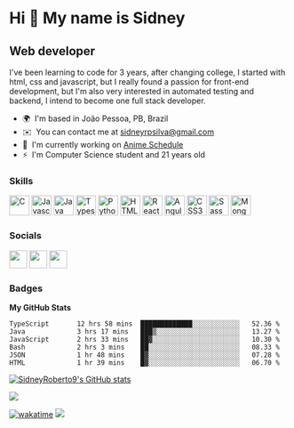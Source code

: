 Hi 👋 My name is Sidney
=======================

Web developer
-------------

I've been learning to code for 3 years, after changing college, I started with html, css and javascript, but I really found a passion for front-end development, but I'm also very interested in automated testing and backend, I intend to become one full stack developer.

* 🌍  I'm based in João Pessoa, PB, Brazil
* ✉️  You can contact me at [sidneyrpsilva@gmail.com](mailto:sidneyrpsilva@gmail.com)
* 🚀  I'm currently working on [Anime Schedule](http://www.animeschendule.fun/)
* ⚡  I'm Computer Science student and 21 years old

### Skills

<p align="left">
<a href="https://docs.microsoft.com/en-us/cpp/?view=msvc-170" target="_blank" rel="noreferrer"><img src="https://raw.githubusercontent.com/danielcranney/readme-generator/main/public/icons/skills/c-colored.svg" width="36" height="36" alt="C" /></a>
<a href="https://developer.mozilla.org/en-US/docs/Web/JavaScript" target="_blank" rel="noreferrer"><img src="https://raw.githubusercontent.com/danielcranney/readme-generator/main/public/icons/skills/javascript-colored.svg" width="36" height="36" alt="Javascript" /></a>
<a href="https://www.oracle.com/java/" target="_blank" rel="noreferrer"><img src="https://raw.githubusercontent.com/danielcranney/readme-generator/main/public/icons/skills/java-colored.svg" width="36" height="36" alt="Java" /></a>
<a href="https://www.typescriptlang.org/" target="_blank" rel="noreferrer"><img src="https://raw.githubusercontent.com/danielcranney/readme-generator/main/public/icons/skills/typescript-colored.svg" width="36" height="36" alt="Typescript" /></a>
<a href="https://www.python.org/" target="_blank" rel="noreferrer"><img src="https://raw.githubusercontent.com/danielcranney/readme-generator/main/public/icons/skills/python-colored.svg" width="36" height="36" alt="Python" /></a>
<a href="https://developer.mozilla.org/en-US/docs/Glossary/HTML5" target="_blank" rel="noreferrer"><img src="https://raw.githubusercontent.com/danielcranney/readme-generator/main/public/icons/skills/html5-colored.svg" width="36" height="36" alt="HTML5" /></a>
<a href="https://reactjs.org/" target="_blank" rel="noreferrer"><img src="https://raw.githubusercontent.com/danielcranney/readme-generator/main/public/icons/skills/react-colored.svg" width="36" height="36" alt="React" /></a>
<a href="https://angular.io/" target="_blank" rel="noreferrer"><img src="https://raw.githubusercontent.com/danielcranney/readme-generator/main/public/icons/skills/angularjs-colored.svg" width="36" height="36" alt="Angular" /></a>
<a href="https://www.w3.org/TR/CSS/#css" target="_blank" rel="noreferrer"><img src="https://raw.githubusercontent.com/danielcranney/readme-generator/main/public/icons/skills/css3-colored.svg" width="36" height="36" alt="CSS3" /></a>
<a href="https://sass-lang.com/" target="_blank" rel="noreferrer"><img src="https://raw.githubusercontent.com/danielcranney/readme-generator/main/public/icons/skills/sass-colored.svg" width="36" height="36" alt="Sass" /></a>
<a href="https://www.mongodb.com/" target="_blank" rel="noreferrer"><img src="https://raw.githubusercontent.com/danielcranney/readme-generator/main/public/icons/skills/mongodb-colored.svg" width="36" height="36" alt="MongoDB" /></a>
</p>


### Socials

<p align="left"> <a href="https://www.github.com/SidneyRoberto9" target="_blank" rel="noreferrer"><img src="https://raw.githubusercontent.com/danielcranney/readme-generator/main/public/icons/socials/github.svg" width="32" height="32" /></a> <a href="http://www.instagram.com/Sid#9624" target="_blank" rel="noreferrer"><img src="https://raw.githubusercontent.com/danielcranney/readme-generator/main/public/icons/socials/instagram.svg" width="32" height="32" /></a> <a href="https://www.linkedin.com/in/sidneyroberto" target="_blank" rel="noreferrer"><img src="https://raw.githubusercontent.com/danielcranney/readme-generator/main/public/icons/socials/linkedin.svg" width="32" height="32" /></a></p>

### Badges

<b>My GitHub Stats</b>

<!--START_SECTION:waka-->

```text
TypeScript       12 hrs 58 mins  █████████████░░░░░░░░░░░░   52.36 %
Java             3 hrs 17 mins   ███▒░░░░░░░░░░░░░░░░░░░░░   13.27 %
JavaScript       2 hrs 33 mins   ██▓░░░░░░░░░░░░░░░░░░░░░░   10.30 %
Bash             2 hrs 3 mins    ██░░░░░░░░░░░░░░░░░░░░░░░   08.33 %
JSON             1 hr 48 mins    █▓░░░░░░░░░░░░░░░░░░░░░░░   07.28 %
HTML             1 hr 39 mins    █▓░░░░░░░░░░░░░░░░░░░░░░░   06.70 %
```

<!--END_SECTION:waka-->

<a href="http://www.github.com/SidneyRoberto9"><img src="https://github-readme-stats.vercel.app/api?username=SidneyRoberto9&show_icons=true&hide=prs,issues,&count_private=true&title_color=6366f1&text_color=ffffff&icon_color=6366f1&bg_color=1c1917&hide_border=true&show_icons=true" alt="SidneyRoberto9's GitHub stats" /></a>

<a href="http://www.github.com/SidneyRoberto9"><img src="https://github-readme-streak-stats.herokuapp.com/?user=SidneyRoberto9&stroke=ffffff&background=1c1917&ring=6366f1&fire=6366f1&currStreakNum=ffffff&currStreakLabel=6366f1&sideNums=ffffff&sideLabels=ffffff&dates=ffffff&hide_border=true" /></a>

<!-- 
<a href="http://www.github.com/SidneyRoberto9"><img src="https://activity-graph.herokuapp.com/graph?username=SidneyRoberto9&bg_color=1c1917&color=ffffff&line=6366f1&point=ffffff&area_color=1c1917&area=true&hide_border=true&custom_title=GitHub%20Commits%20Graph" alt="GitHub Commits Graph" /></a>
-->

[![wakatime](https://wakatime.com/badge/user/edab95c1-75d2-40e8-b459-02bfa3471095.svg?style=for-the-badge)](https://wakatime.com/@edab95c1-75d2-40e8-b459-02bfa3471095?style=for-the-badge)
![](https://komarev.com/ghpvc/?username=SidneyRoberto9&style=for-the-badge&color=blueviolet)
